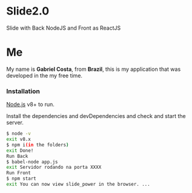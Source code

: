 # Slide2.0
Slide with Back NodeJS and Front as ReactJS
# Me
My name is **Gabriel Costa**, from **Brazil**, this is my application that was developed in the my free time.

### Installation

[Node.js](https://nodejs.org/) v8+ to run.

Install the dependencies and devDependencies and check and start the server.

```sh
$ node -v
exit v8.x
$ npm i(in the folders)
exit Done!
Run Back
$ babel-node app.js
exit Servidor rodando na porta XXXX
Run Front
$ npm start
exit You can now view slide_power in the browser. ...
```
